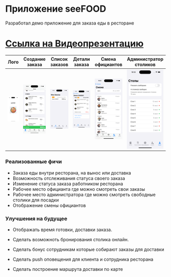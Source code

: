 # Приложение seeFOOD

Разработал демо приложение для заказа еды в ресторане

# [Ссылка на Видеопрезентацию](https://youtu.be/UI8JoG4dFC8)

| Лого | Создание заказа | Список заказов | Детали заказа | Смена официантов | Администратор столиков | 
|----------------|----------------|----------------|----------------|----------------|----------------|
| <img src="https://github.com/sapgv/MobileRestaurant/blob/main/1.png" width="200"> | <img src="https://github.com/sapgv/MobileRestaurant/blob/main/2.png" width="200"> | <img src="https://github.com/sapgv/MobileRestaurant/blob/main/3.png" width="200"> | <img src="https://github.com/sapgv/MobileRestaurant/blob/main/4.png" width="200"> | <img src="https://github.com/sapgv/MobileRestaurant/blob/main/5.png" width="200"> | <img src="https://github.com/sapgv/MobileRestaurant/blob/main/6.png" width="200"> |

### Реализованные фичи

* Заказа еды внутри ресторана, на вынос или доставка
* Возможность отслеживания статуса своего заказа
* Изменение статуса заказа работником ресторана
* Рабочее место официанта где можно смотреть свои заказы
* Рабочее место администратора где можно смотреть свободные столики для посадки
* Отображение смены официантов


### Улучшения на будущее

* Отображать время готовки, доставки заказа.

* Сделать возможноть бронирования столика онлайн.

* Сделать бонус сотрудникам которые собирают заказы для доставки

* Сделать push оповещения для клиента и сотрудника ресторана

* Сделать построение маршрута доставки по карте
  
